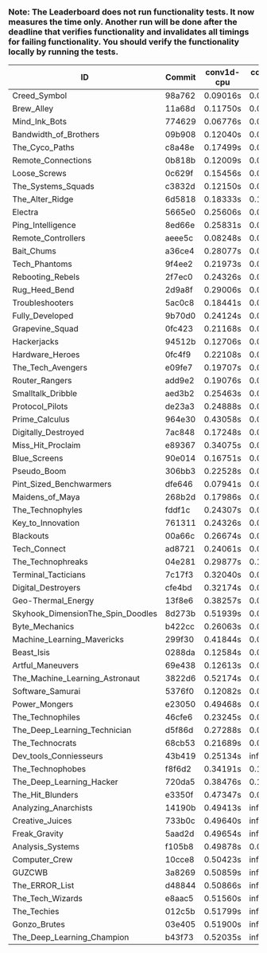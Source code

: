 ### Note: The Leaderboard does not run functionality tests. It now measures the time only. Another run will be done after the deadline that verifies functionality and invalidates all timings for failing functionality. You should verify the functionality locally by running the tests.

|ID|Commit|conv1d-cpu|conv1d-gpu|DWSPConv2D-gpu|gemm-gpu|avg|
|-|-|-|-|-|-|-|
|Creed_Symbol|98a762|0.09016s|0.04588s|3.03386s|1.83186s|1.25044s|
|Brew_Alley|11a68d|0.11750s|0.04813s|3.03997s|1.90013s|1.27643s|
|Mind_Ink_Bots|774629|0.06776s|0.06671s|3.07269s|1.92752s|1.28367s|
|Bandwidth_of_Brothers|09b908|0.12040s|0.07001s|3.04293s|1.91826s|1.28790s|
|The_Cyco_Paths|c8a48e|0.17499s|0.06949s|3.04090s|1.88397s|1.29234s|
|Remote_Connections|0b818b|0.12009s|0.04818s|3.11153s|1.91600s|1.29895s|
|Loose_Screws|0c629f|0.15456s|0.07112s|3.10668s|1.88694s|1.30483s|
|The_Systems_Squads|c3832d|0.12150s|0.06357s|3.14532s|1.94071s|1.31777s|
|The_Alter_Ridge|6d5818|0.18333s|0.10082s|3.07738s|1.91608s|1.31940s|
|Electra|5665e0|0.25606s|0.06607s|3.06250s|1.91678s|1.32535s|
|Ping_Intelligence|8ed66e|0.25831s|0.05915s|3.06469s|1.92237s|1.32613s|
|Remote_Controllers|aeee5c|0.08248s|0.04760s|3.29920s|1.95353s|1.34570s|
|Bait_Chums|a36ce4|0.28077s|0.08338s|3.02413s|2.02758s|1.35396s|
|Tech_Phantoms|9f4ee2|0.21973s|0.08692s|3.07275s|2.04742s|1.35671s|
|Rebooting_Rebels|2f7ec0|0.24326s|0.07094s|3.14426s|2.03174s|1.37255s|
|Rug_Heed_Bend|2d9a8f|0.29006s|0.04290s|3.05336s|2.13666s|1.38075s|
|Troubleshooters|5ac0c8|0.18441s|0.06038s|3.09431s|2.19706s|1.38404s|
|Fully_Developed|9b70d0|0.24124s|0.06598s|3.06474s|2.21436s|1.39658s|
|Grapevine_Squad|0fc423|0.21168s|0.06987s|3.13644s|2.19961s|1.40440s|
|Hackerjacks|94512b|0.12706s|0.07211s|3.28592s|2.16865s|1.41344s|
|Hardware_Heroes|0fc4f9|0.22108s|0.07307s|3.32719s|2.06897s|1.42258s|
|The_Tech_Avengers|e09fe7|0.19707s|0.06236s|3.39863s|2.05760s|1.42891s|
|Router_Rangers|add9e2|0.19076s|0.07212s|3.34568s|2.11087s|1.42986s|
|Smalltalk_Dribble|aed3b2|0.25463s|0.06626s|3.14519s|2.26035s|1.43161s|
|Protocol_Pilots|de23a3|0.24888s|0.07234s|3.35724s|2.05693s|1.43385s|
|Prime_Calculus|964e30|0.43058s|0.08471s|3.31838s|1.92109s|1.43869s|
|Digitally_Destroyed|7ac848|0.17248s|0.08349s|3.41894s|2.13687s|1.45295s|
|Miss_Hit_Proclaim|e89367|0.34075s|0.06994s|3.20642s|2.20339s|1.45513s|
|Blue_Screens|90e014|0.16751s|0.07148s|3.45652s|2.13616s|1.45792s|
|Pseudo_Boom|306bb3|0.22528s|0.04546s|3.51765s|2.06476s|1.46329s|
|Pint_Sized_Benchwarmers|dfe646|0.07941s|0.05218s|3.45606s|2.26741s|1.46376s|
|Maidens_of_Maya|268b2d|0.17986s|0.06849s|3.30993s|2.30665s|1.46623s|
|The_Technophyles|fddf1c|0.24307s|0.04561s|3.47528s|2.10211s|1.46652s|
|Key_to_Innovation|761311|0.24326s|0.04684s|3.45704s|2.14602s|1.47329s|
|Blackouts|00a66c|0.26674s|0.06729s|3.13825s|2.43122s|1.47588s|
|Tech_Connect|ad8721|0.24061s|0.07214s|3.29003s|2.30402s|1.47670s|
|The_Technophreaks|04e281|0.29877s|0.15144s|3.37101s|2.10662s|1.48196s|
|Terminal_Tacticians|7c17f3|0.32040s|0.07070s|3.39743s|2.14986s|1.48460s|
|Digital_Destroyers|cfe4bd|0.32174s|0.07078s|3.19772s|2.34881s|1.48476s|
|Geo-Thermal_Energy|13f8e6|0.38257s|0.07775s|3.24112s|2.25866s|1.49003s|
|Skyhook_DimensionThe_Spin_Doodles|8d273b|0.51939s|0.06739s|3.06126s|2.36998s|1.50450s|
|Byte_Mechanics|b422cc|0.26063s|0.06641s|3.42191s|2.27051s|1.50487s|
|Machine_Learning_Mavericks|299f30|0.41844s|0.07331s|3.25112s|2.31078s|1.51341s|
|Beast_Isis|0288da|0.12584s|0.09986s|3.37103s|2.50683s|1.52589s|
|Artful_Maneuvers|69e438|0.12613s|0.08327s|3.68661s|2.26745s|1.54087s|
|The_Machine_Learning_Astronaut|3822d6|0.52174s|0.07892s|3.41508s|2.21431s|1.55751s|
|Software_Samurai|5376f0|0.12082s|0.04891s|3.38368s|2.85670s|1.60253s|
|Power_Mongers|e23050|0.49468s|0.04662s|3.09147s|4.53486s|2.04191s|
|The_Technophiles|46cfe6|0.23245s|0.06813s|3.36288s|4.73030s|2.09844s|
|The_Deep_Learning_Technician|d5f86d|0.27288s|0.07537s|3.43979s|4.79393s|2.14549s|
|The_Technocrats|68cb53|0.21689s|0.08898s|3.46457s|5.96973s|2.43504s|
|Dev_tools_Conniesseurs|43b419|0.25134s|infs|infs|4.61168s|infs|
|The_Technophobes|f8f6d2|0.34191s|0.18872s|infs|2.07234s|infs|
|The_Deep_Learning_Hacker|720da5|0.38476s|0.13714s|infs|2.96712s|infs|
|The_Hit_Blunders|e3350f|0.47347s|0.06114s|infs|4.87714s|infs|
|Analyzing_Anarchists|14190b|0.49413s|infs|infs|4.60958s|infs|
|Creative_Juices|733b0c|0.49640s|infs|infs|4.61158s|infs|
|Freak_Gravity|5aad2d|0.49654s|infs|infs|4.61245s|infs|
|Analysis_Systems|f105b8|0.49878s|0.04667s|infs|infs|infs|
|Computer_Crew|10cce8|0.50423s|infs|infs|4.67634s|infs|
|GUZCWB|3a8269|0.50859s|infs|infs|4.59063s|infs|
|The_ERROR_List|d48844|0.50866s|infs|infs|4.65430s|infs|
|The_Tech_Wizards|e8aac5|0.51560s|infs|infs|4.74477s|infs|
|The_Techies|012c5b|0.51799s|infs|infs|4.75290s|infs|
|Gonzo_Brutes|03e405|0.51900s|infs|infs|4.77551s|infs|
|The_Deep_Learning_Champion|b43f73|0.52035s|infs|infs|4.79139s|infs|
